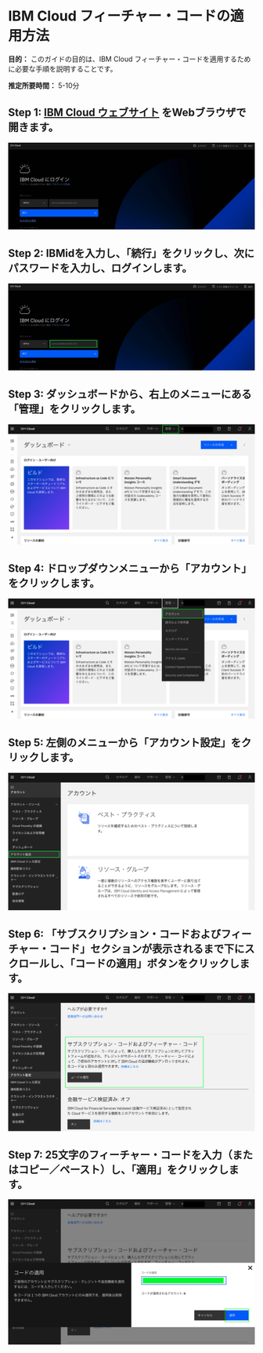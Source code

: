 # IBM Cloud フィーチャー・コードの適用方法

**目的：** このガイドの目的は、IBM Cloud フィーチャー・コードを適用するために必要な手順を説明することです。

**推定所要時間：** 5-10分 

## Step 1: [IBM Cloud ウェブサイト](https://cloud.ibm.com/) をWebブラウザで開きます。
![Step 1](images/step1-ja.png)

## Step 2: IBMidを入力し、「続行」をクリックし、次にパスワードを入力し、ログインします。
![Step 2](images/step2-ja.png)

## Step 3: ダッシュボードから、右上のメニューにある「管理」をクリックします。
![Step 3](images/step3-ja.png)

## Step 4: ドロップダウンメニューから「アカウント」をクリックします。
![Step 4](images/step4-ja.png)

## Step 5: 左側のメニューから「アカウント設定」をクリックします。
![Step 5](images/step5-ja.png)

## Step 6: 「サブスクリプション・コードおよびフィーチャー・コード」セクションが表示されるまで下にスクロールし、「コードの適用」ボタンをクリックします。
![Step 6](images/step6-ja.png)

## Step 7: 25文字のフィーチャー・コードを入力（またはコピー／ペースト）し、「適用」をクリックします。
![Step 7](images/step7-ja.png)